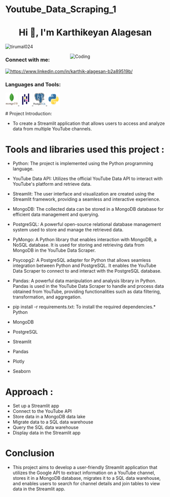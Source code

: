 # Youtube_Data_Scraping_1
<h1 align="center">Hi 👋, I'm Karthikeyan Alagesan</h1>
<p align="left"> <img src="https://komarev.com/ghpvc/?username=tirumal024&label=Profile%20views&color=0e75b6&style=flat" alt="tirumal024" /> </p>
<img align="right" alt="Coding" width="300" src="https://cdn.dribbble.com/users/1162077/screenshots/3848914/programmer.gif">

<h3 align="left">Connect with me:</h3>
<p align="left">
<a href="https://www.linkedin.com/in/karthik-alagesan-b2a89519b/" target="blank"><img align="center" src="https://raw.githubusercontent.com/rahuldkjain/github-profile-readme-generator/master/src/images/icons/Social/linked-in-alt.svg" alt="https://www.linkedin.com/in/karthik-alagesan-b2a89519b/" height="30" width="40" /></a>
</p>

<h3 align="left">Languages and Tools:</h3>
<p align="left"> <a href="https://www.mongodb.com/" target="_blank" rel="noreferrer"> <img src="https://raw.githubusercontent.com/devicons/devicon/master/icons/mongodb/mongodb-original-wordmark.svg" alt="mongodb" width="40" height="40"/> </a> <a href="https://pandas.pydata.org/" target="_blank" rel="noreferrer"> <img src="https://raw.githubusercontent.com/devicons/devicon/2ae2a900d2f041da66e950e4d48052658d850630/icons/pandas/pandas-original.svg" alt="pandas" width="40" height="40"/> </a> <a href="https://www.postgresql.org" target="_blank" rel="noreferrer"> <img src="https://raw.githubusercontent.com/devicons/devicon/master/icons/postgresql/postgresql-original-wordmark.svg" alt="postgresql" width="40" height="40"/> </a> <a href="https://www.python.org" target="_blank" rel="noreferrer"> <img src="https://raw.githubusercontent.com/devicons/devicon/master/icons/python/python-original.svg" alt="python" width="40" height="40"/> </a> </p>
# Project Introduction:

* To create a Streamlit application that allows users to access and analyze data from multiple YouTube channels.

# Tools and libraries used this project :
* Python: The project is implemented using the Python programming language.

* YouTube Data API: Utilizes the official YouTube Data API to interact with YouTube's platform and retrieve data.

* Streamlit: The user interface and visualization are created using the Streamlit framework, providing a seamless and interactive experience.

* MongoDB: The collected data can be stored in a MongoDB database for efficient data management and querying.

* PostgreSQL: A powerful open-source relational database management system used to store and manage the retrieved data.

* PyMongo: A Python library that enables interaction with MongoDB, a NoSQL database. It is used for storing and retrieving data from MongoDB in the YouTube 
  Data Scraper.

* Psycopg2: A PostgreSQL adapter for Python that allows seamless integration between Python and PostgreSQL. It enables the YouTube Data Scraper to connect to and interact with the PostgreSQL database.

* Pandas: A powerful data manipulation and analysis library in Python. Pandas is used in the YouTube Data Scraper to handle and process data obtained from YouTube, providing functionalities such as data filtering, transformation, and aggregation.

* pip install -r requirements.txt: To install the required dependencies.* Python
* MongoDB
* PostgreSQL
* Streamlit
* Pandas
* Plotly
* Seaborn

# Approach :
* Set up a Streamlit app
* Connect to the YouTube API
* Store data in a MongoDB data lake
* Migrate data to a SQL data warehouse
* Query the SQL data warehouse
* Display data in the Streamlit app

# Conclusion
* This project aims to develop a user-friendly Streamlit application that utilizes the Google API to extract information on a YouTube channel, stores it in a MongoDB database, migrates it to a SQL data warehouse, and enables users to search for channel details and join tables to view data in the Streamlit app.
